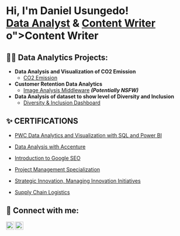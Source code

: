 <h1>Hi, I'm Daniel Usungedo! <br/><a <a href="https://www.linkedin.com/in/daniel-thompson-usungedo-a37739196/">Data Analyst</a> & <a href="https://muckrack.com/daniel-usungedo-1/portfolio">Content Writer</a>
o">Content Writer</a></h1>

<h2>👨‍💻 Data Analytics Projects:</h2>

- <b>Data Analysis and Visualization of CO2 Emission </b>
  - [CO2 Emission](https://github.com/DanielUsungedo/CO2-Emission)
- <b>Customer Retention Data Analytics</b>
  - [Image Analysis Middleware](https://github.com/joshmadakor1/4chan-Image-Analysis-Middleware-C964) <b><i>(Potentially NSFW)</b></i>
- <b>Data Analysis of dataset to show level of Diversity and Inclusion</b>
  - [Diversity & Inclusion Dashboard](https://github.com/DanielUsungedo/Diversity-and-Inclusion)

<h2>✨ CERTIFICATIONS</h2>

- [PWC Data Analytics and Visualization with SQL and Power BI](https://forage-uploads-prod.s3.amazonaws.com/completion-certificates/PwC%20Switzerland/a87GpgE6tiku7q3gu_PwC%20Switzerland_2PKMNNxGn3Tvzuh2c_1662501382255_completion_certificate.pdf)

- [Data Analysis with Accenture](https://forage-uploads-prod.s3.amazonaws.com/completion-certificates/Accenture%20North%20America/hzmoNKtzvAzXsEqx8_Accenture%20North%20America_2PKMNNxGn3Tvzuh2c_1663249728887_completion_certificate.pdf)

- [Introduction to Google SEO](https://github.com/DanielUsungedo/DanielUsungedo/files/9578508/Introduction.to.google.SEO.pdf)

- [Project Management Specialization](https://github.com/DanielUsungedo/DanielUsungedo/files/9578443/PM.SPECIALIZATION.pdf)

- [Strategic Innovation, Managing Innovation Initiatives](https://github.com/DanielUsungedo/DanielUsungedo/files/9578441/16CI020682_Strategic.Innovation.Managing.Innovation.Initiatives.pdf)

- [Supply Chain Logistics](https://github.com/DanielUsungedo/DanielUsungedo/files/9578444/SUPPLY.CHAIN.LOGISTICS.pdf)
<h2> 🤳 Connect with me:</h2>

[<img align="left" alt="JoshMadakor | Twitter" width="22px" src="https://cdn.jsdelivr.net/npm/simple-icons@v3/icons/twitter.svg" />][twitter]
[<img align="left" alt="JoshMadakor | LinkedIn" width="22px" src="https://cdn.jsdelivr.net/npm/simple-icons@v3/icons/linkedin.svg" />][linkedin]

[twitter]: https://twitter.com/AkanThomson

[linkedin]: https://www.linkedin.com/in/daniel-thompson-usungedo-a37739196/

<!--
**joshmadakor1/joshmadakor1** is a ✨ _special_ ✨ repository because its `README.md` (this file) appears on your GitHub profile.

Here are some ideas to get you started:

- 🔭 I’m currently working on ...
- 🌱 I’m currently learning ...
- 👯 I’m looking to collaborate on ...
- 🤔 I’m looking for help with ...
- 💬 Ask me about ...
- 📫 How to reach me: ...
- 😄 Pronouns: ...
- ⚡ Fun fact: ...
-->
